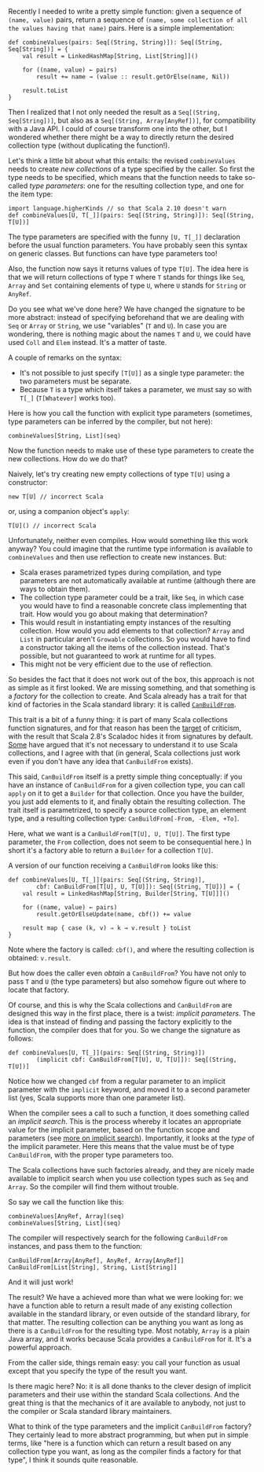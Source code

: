 Recently I needed to write a pretty simple function: given a sequence of `(name, value)` pairs, return
a sequence of `(name, some collection of all the values having that name)` pairs. Here is a simple implementation:

    def combineValues(pairs: Seq[(String, String)]): Seq[(String, Seq[String])] = {
        val result = LinkedHashMap[String, List[String]]()

        for ((name, value) ← pairs)
            result += name → (value :: result.getOrElse(name, Nil))

        result.toList
    }

Then I realized that I not only needed the result as a `Seq[(String, Seq[String])]`, but also as a
`Seq[(String, Array[AnyRef])]`, for compatibility with a Java API. I could of course transform one into the other,
but I wondered whether there might be a way to directly return the desired collection type (without duplicating the function!).

Let's think a little bit about what this entails: the revised `combineValues` needs to create *new collections* of a type
specified by the caller. So first the type needs to be specified, which means that the function needs to take so-called
*type parameters*: one for the resulting collection type, and one for the item type:

    import language.higherKinds // so that Scala 2.10 doesn't warn
    def combineValues[U, T[_]](pairs: Seq[(String, String)]): Seq[(String, T[U])]

The type parameters are specified with the funny `[U, T[_]]` declaration before the usual function parameters. You have
probably seen this syntax on generic classes. But functions can have type parameters too!

Also, the function now says it returns values of type `T[U]`. The idea here is that we will return collections of type `T` where `T`
stands for things like `Seq`, `Array` and `Set` containing elements of type `U`, where `U` stands for `String` or
`AnyRef`.

Do you see what we've done here? We have changed the signature to be more abstract: instead of specifying beforehand
that we are dealing with `Seq` or `Array` or `String`, we use "variables" (`T` and `U`). In case you are wondering, there
is nothing magic about the names `T` and `U`, we could have used `Coll` and `Elem` instead. It's a matter of taste.

A couple of remarks on the syntax:

- It's not possible to just specify `[T[U]]` as a single type parameter: the two parameters must be separate.
- Because `T` is a type which itself takes a parameter, we must say so with `T[_]` (`T[Whatever]` works too).

Here is how you call the function with explicit type parameters (sometimes, type parameters can be inferred by the
compiler, but not here):

    combineValues[String, List](seq)

Now the function needs to make use of these type parameters to create the new collections. How do we do that?

Naively, let's try creating new empty collections of type `T[U]` using a constructor:

    new T[U] // incorrect Scala

or, using a companion object's `apply`:

    T[U]() // incorrect Scala

Unfortunately, neither even compiles. How would something like this work anyway? You could imagine that the
runtime type information is available to `combineValues` and then use reflection to create new instances. But:

- Scala erases parametrized types during compilation, and type parameters are not automatically available at runtime
  (although there are ways to obtain them).
- The collection type parameter could be a trait, like `Seq`, in which case you would have to find a reasonable concrete
  class implementing that trait. How would you go about making that determination?
- This would result in instantiating empty instances of the resulting collection. How would you add elements to that
  collection? `Array` and `List` in particular aren't `Growable` collections. So you would have to find a constructor
  taking all the items of the collection instead. That's possible, but not guaranteed to work at runtime for all types.
- This might not be very efficient due to the use of reflection.

So besides the fact that it does not work out of the box, this approach is not as simple as it first looked. We are missing
something, and that something is a *factory* for the collection to create. And Scala already has
a trait for that kind of factories in the Scala standard library: it is called [`CanBuildFrom`][1].

This trait is a bit of a funny thing: it is part of many Scala collections function signatures, and for that reason
has been the [target][2] of criticism, with the result that Scala 2.8's Scaladoc hides it from signatures by default.
[Some][3] have argued that it's not necessary to understand it to use Scala collections, and I agree with that
(in general, Scala collections just work even if you don't have any idea that `CanBuildFrom` exists).

This said, `CanBuildFrom` itself is a pretty simple thing conceptually: if you have an instance of `CanBuildFrom` for a given collection
type, you can call `apply` on it to get a `Builder` for that collection. Once you have the builder, you just add
elements to it, and finally obtain the resulting collection. The trait itself is parametrized, to specify a source
collection type, an element type, and a resulting collection type: `CanBuildFrom[-From, -Elem, +To]`.

Here, what we want is a `CanBuildFrom[T[U], U, T[U]]`. The first type parameter, the `From` collection, does not seem to
be consequential here.) In short it's a factory able to return a `Builder` for a collection `T[U]`.

A version of our function receiving a `CanBuildFrom` looks like this:

    def combineValues[U, T[_]](pairs: Seq[(String, String)],
            cbf: CanBuildFrom[T[U], U, T[U]]): Seq[(String, T[U])] = {
        val result = LinkedHashMap[String, Builder[String, T[U]]]()

        for ((name, value) ← pairs)
            result.getOrElseUpdate(name, cbf()) += value

        result map { case (k, v) ⇒ k → v.result } toList
    }

Note where the factory is called: `cbf()`, and where the resulting collection is obtained: `v.result`.

But how does the caller even *obtain* a `CanBuildFrom`? You have not only to pass `T` and `U`
(the type parameters) but also somehow figure out where to locate that factory.

Of course, and this is why the Scala collections and `CanBuildFrom` are designed this way in the first place, there is a twist: *implicit
parameters*. The idea is that instead of finding and passing the factory explicitly to the function, the compiler does
that for you. So we change the signature as follows:

    def combineValues[U, T[_]](pairs: Seq[(String, String)])
            (implicit cbf: CanBuildFrom[T[U], U, T[U]]): Seq[(String, T[U])]

Notice how we changed `cbf` from a regular parameter to an implicit parameter with the `implicit` keyword, and moved it to
a second parameter list (yes, Scala supports more than one parameter list).

When the compiler sees a call to such a function, it does something called an *implicit search*. This is the process
whereby it locates an appropriate value for the implicit parameter, based on the function scope and parameters
(see [more on implicit search][4]). Importantly, it looks at the *type* of the implicit parameter. Here this means that the value must be of type
`CanBuildFrom`, with the proper type parameters too.

The Scala collections have such factories already, and they are nicely made available to implicit search when you use
collection types such as `Seq` and `Array`. So the compiler will find them without trouble.

So say we call the function like this:

    combineValues[AnyRef, Array](seq)
    combineValues[String, List](seq)

The compiler will respectively search for the following `CanBuildFrom` instances, and pass them to the function:

    CanBuildFrom[Array[AnyRef], AnyRef, Array[AnyRef]]
    CanBuildFrom[List[String], String, List[String]]

And it will just work!

The result? We have a achieved more than what we were looking for: we have a function able to return a result made of
any existing collection available in the standard library, or even outside of the standard library, for that matter.
The resulting collection can be anything you want as long as there is a `CanBuildFrom` for the resulting type. Most notably, `Array` is a plain
Java array, and it works because Scala provides a `CanBuildFrom` for it. It's a powerful approach.

From the caller side, things remain easy: you call your function as usual except that you specify the type of the result
you want.

Is there magic here? No: it is all done thanks to the clever design of implicit parameters and their use within the standard Scala
collections. And the great thing is that the mechanics of it are available to anybody, not just to the compiler
or Scala standard library maintainers.

What to think of the type parameters and the implicit `CanBuildFrom` factory? They certainly lead to more abstract
programming, but when put in simple terms, like "here is a function which can return a result based on any
collection type you want, as long as the compiler finds a factory for that type", I think it sounds quite reasonable.

[1]: http://www.scala-lang.org/archives/downloads/distrib/files/nightly/docs/library/index.html#scala.collection.generic.CanBuildFrom
[2]: http://stackoverflow.com/questions/1722726/is-the-scala-2-8-collections-library-a-case-of-the-longest-suicide-note-in-hist
[3]: http://grahamhackingscala.blogspot.com/2011/01/scala-pragmatism-ignore-canbuildfrom.html
[4]: http://stackoverflow.com/questions/5598085/where-does-scala-look-for-implicits